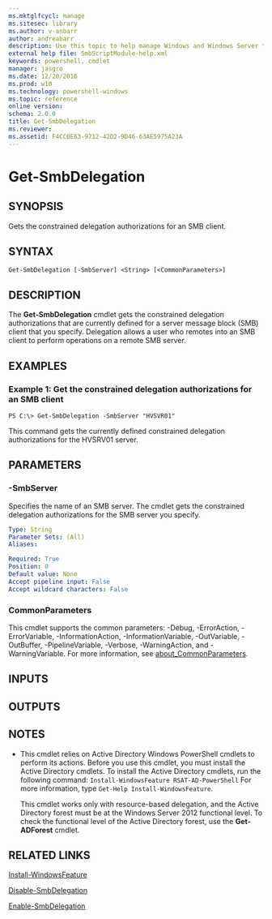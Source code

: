 ```yaml
---
ms.mktglfcycl: manage
ms.sitesec: library
ms.author: v-anbarr
author: andreabarr
description: Use this topic to help manage Windows and Windows Server technologies with Windows PowerShell.
external help file: SmbScriptModule-help.xml
keywords: powershell, cmdlet
manager: jasgro
ms.date: 12/20/2016
ms.prod: w10
ms.technology: powershell-windows
ms.topic: reference
online version: 
schema: 2.0.0
title: Get-SmbDelegation
ms.reviewer:
ms.assetid: F4CC0E63-9712-42D2-9D46-63AE5975A23A
---
```


# Get-SmbDelegation

## SYNOPSIS
Gets the constrained delegation authorizations for an SMB client.

## SYNTAX

```
Get-SmbDelegation [-SmbServer] <String> [<CommonParameters>]
```

## DESCRIPTION
The **Get-SmbDelegation** cmdlet gets the constrained delegation authorizations that are currently defined for a server message block (SMB) client that you specify.
Delegation allows a user who remotes into an SMB client to perform operations on a remote SMB server.

## EXAMPLES

### Example 1: Get the constrained delegation authorizations for an SMB client
```
PS C:\> Get-SmbDelegation -SmbServer "HVSVR01"
```

This command gets the currently defined constrained delegation authorizations for the HVSRV01 server.

## PARAMETERS

### -SmbServer
Specifies the name of an SMB server.
The cmdlet gets the constrained delegation authorizations for the SMB server you specify.

```yaml
Type: String
Parameter Sets: (All)
Aliases: 

Required: True
Position: 0
Default value: None
Accept pipeline input: False
Accept wildcard characters: False
```

### CommonParameters
This cmdlet supports the common parameters: -Debug, -ErrorAction, -ErrorVariable, -InformationAction, -InformationVariable, -OutVariable, -OutBuffer, -PipelineVariable, -Verbose, -WarningAction, and -WarningVariable. For more information, see [about_CommonParameters](http://go.microsoft.com/fwlink/?LinkID=113216).

## INPUTS

## OUTPUTS

## NOTES
* This cmdlet relies on Active Directory  Windows PowerShell cmdlets to perform its actions. Before you use this cmdlet, you must install the Active Directory cmdlets. To install the Active Directory cmdlets, run the following command: 
`Install-WindowsFeature RSAT-AD-PowerShell`
For more information, type `Get-Help Install-WindowsFeature`.

  This cmdlet works only with resource-based delegation, and the Active Directory forest must be at the Windows Server 2012 functional level.
To check the functional level of the Active Directory forest, use the **Get-ADForest** cmdlet.

## RELATED LINKS

[Install-WindowsFeature](../servermanager/Install-WindowsFeature.md)

[Disable-SmbDelegation](./Disable-SmbDelegation.md)

[Enable-SmbDelegation](./Enable-SmbDelegation.md)

